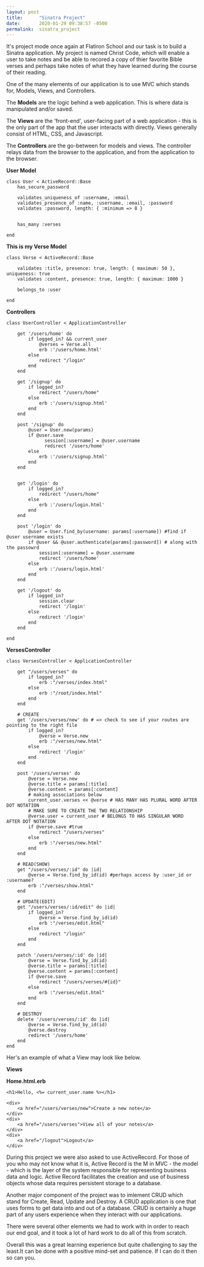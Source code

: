 ```yaml
---
layout: post
title:      "Sinatra Project"
date:       2020-01-29 09:38:57 -0500
permalink:  sinatra_project
---
```



It's project mode once again at Flatiron School and our task is to build a Sinatra application. My project is named Christ Code, which will enable a user to take notes and be able to recored a copy of thier favorite Bible verses and perhaps take notes of what they have learned during the course of their reading.

One of the many elements of our application is to use MVC which stands for, Models, Views, and Controllers.

The **Models** are the logic behind a web application. This is where data is manipulated and/or saved. 

The **Views** are the 'front-end', user-facing part of a web application - this is the only part of the app that the user interacts with directly. Views generally consist of HTML, CSS, and Javascript. 

The **Controllers** are the go-between for models and views. The controller relays data from the browser to the application, and from the application to the browser.

**User Model**

```
class User < ActiveRecord::Base
    has_secure_password

    validates_uniqueness_of :username, :email
    validates_presence_of :name, :username, :email, :password
    validates :password, length: { :minimum => 8 }


    has_many :verses

end
```

**This is my Verse Model**
```
class Verse < ActiveRecord::Base
   
    validates :title, presence: true, length: { maximum: 50 }, uniqueness: true
    validates :content, presence: true, length: { maximum: 1000 }
    
    belongs_to :user

end
```

**Controllers**
```
class UserController < ApplicationController

    get '/users/home' do 
        if logged_in? && current_user
            @verses = Verse.all
            erb :'/users/home.html'
        else
            redirect "/login"
        end
    end
      
    get '/signup' do
        if logged_in?
            redirect "/users/home"
        else
            erb :'/users/signup.html'
        end
    end
    
    post '/signup' do 
        @user = User.new(params)
        if @user.save 
              session[:username] = @user.username
              redirect '/users/home'
        else
            erb :'/users/signup.html'
        end
    end
    
    
    get '/login' do 
        if logged_in?
            redirect "/users/home"
        else
            erb :'/users/login.html'
        end
    end
    
    post '/login' do 
        @user = User.find_by(username: params[:username]) #find if @user username exists 
        if @user && @user.authenticate(params[:password]) # along with the passowrd
            session[:username] = @user.username
            redirect '/users/home'
        else
            erb :'/users/login.html'
        end
    end
    
    get '/logout' do 
        if logged_in?
            session.clear
            redirect '/login'
        else
            redirect '/login'
        end
    end
    
end 
```

**VersesController**
```
class VersesController < ApplicationController

    get "/users/verses" do
        if logged_in?
            erb :"/verses/index.html"
        else
            erb :"/root/index.html"
        end
    end 

    # CREATE
    get '/users/verses/new' do # => check to see if your routes are pointing to the right file
        if logged_in?
            @verse = Verse.new
            erb :"/verses/new.html"
        else
            redirect '/login'
        end 
    end
    
    post '/users/verses' do
        @verse = Verse.new
        @verse.title = params[:title]
        @verse.content = params[:content]
        # making associations below
        current_user.verses << @verse # HAS MANY HAS PLURAL WORD AFTER DOT NOTATION
        # MAKE SURE TO CREATE THE TWO RELATIONSHIP
        @verse.user = current_user # BELONGS TO HAS SINGULAR WORD AFTER DOT NOTATION
        if @verse.save #true 
            redirect "/users/verses"
        else
            erb :"/verses/new.html"
        end
    end
    
    # READ(SHOW)
    get "/users/verses/:id" do |id|
        @verse = Verse.find_by_id(id) #perhaps access by :user_id or :username?
        erb :"/verses/show.html"
    end

    # UPDATE(EDIT)
    get "/users/verses/:id/edit" do |id|
        if logged_in?
            @verse = Verse.find_by_id(id)
            erb :"/verses/edit.html"
        else
            redirect "/login"
        end
    end

    patch '/users/verses/:id' do |id|
        @verse = Verse.find_by_id(id)
        @verse.title = params[:title]
        @verse.content = params[:content]
        if @verse.save
            redirect "/users/verses/#{id}" 
        else
            erb :"/verses/edit.html"
        end
    end 

    # DESTROY
    delete '/users/verses/:id' do |id|
        @verse = Verse.find_by_id(id)
        @verse.destroy
        redirect '/users/home'
    end
end 
```

Her's an example of what a View may look like below.

**Views**


**Home.html.erb**
```
<h1>Hello, <%= current_user.name %></h1>

<div>
    <a href="/users/verses/new">Create a new note</a>
</div>
<div>
    <a href="/users/verses">View all of your notes</a>
</div>
<div>
    <a href="/logout">Logout</a>
</div>
```


During this project we were also asked to use ActiveRecord. For those of you who may not know what it is, Active Record is the M in MVC - the model - which is the layer of the system responsible for representing business data and logic. Active Record facilitates the creation and use of business objects whose data requires persistent storage to a database. 

Another major component of the project was to imlement CRUD which stand for Create, Read, Update and Destroy.  A CRUD application is one that uses forms to get data into and out of a database. CRUD is certainly a huge part of any users experience when they interact with our applications. 

There were several other elements we had to work with in order to reach our end goal, and it took a lot of hard work to do all of this from scratch.

Overall this was a great learning experience but quite challenging to say the least.It can be done with a positive mind-set and patience. If I can do it then so can you.
